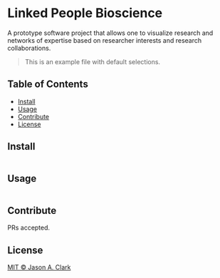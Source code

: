 # Linked People Bioscience 
A prototype software project that allows one to visualize research and networks of expertise based on researcher interests and research collaborations.

> This is an example file with default selections.

## Table of Contents

- [Install](#install)
- [Usage](#usage)
- [Contribute](#contribute)
- [License](#license)

## Install

```
```

## Usage

```
```

## Contribute

PRs accepted.

## License

[MIT © Jason A. Clark](LICENSE)
